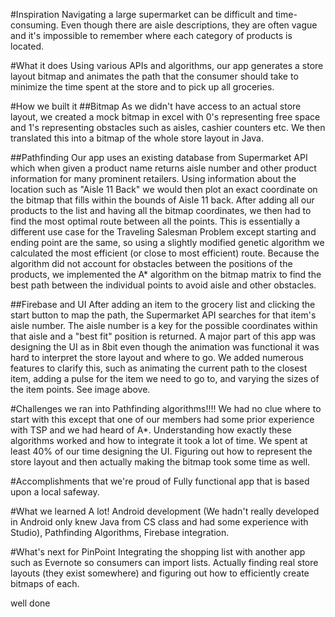 #Inspiration
Navigating a large supermarket can be difficult and time-consuming. Even though there are aisle descriptions, they are often vague and it's impossible to remember where each category of products is located.

#What it does
Using various APIs and algorithms, our app generates a store layout bitmap and animates the path that the consumer should take to minimize the time spent at the store and to pick up all groceries.

#How we built it
##Bitmap
As we didn't have access to an actual store layout, we created a mock bitmap in excel with 0's representing free space and 1's representing obstacles such as aisles, cashier counters etc. We then translated this into a bitmap of the whole store layout in Java.

##Pathfinding
Our app uses an existing database from Supermarket API which when given a product name returns aisle number and other product information for many prominent retailers. Using information about the location such as "Aisle 11 Back" we would then plot an exact coordinate on the bitmap that fills within the bounds of Aisle 11 back. After adding all our products to the list and having all the bitmap coordinates, we then had to find the most optimal route between all the points. This is essentially a different use case for the Traveling Salesman Problem except starting and ending point are the same, so using a slightly modified genetic algorithm we calculated the most efficient (or close to most efficient) route. Because the algorithm did not account for obstacles between the positions of the products, we implemented the A* algorithm on the bitmap matrix to find the best path between the individual points to avoid aisle and other obstacles.

##Firebase and UI
After adding an item to the grocery list and clicking the start button to map the path, the Supermarket API searches for that item's aisle number. The aisle number is a key for the possible coordinates within that aisle and a "best fit" position is returned. A major part of this app was designing the UI as in 8bit even though the animation was functional it was hard to interpret the store layout and where to go. We added numerous features to clarify this, such as animating the current path to the closest item, adding a pulse for the item we need to go to, and varying the sizes of the item points. See image above.

#Challenges we ran into
Pathfinding algorithms!!!! We had no clue where to start with this except that one of our members had some prior experience with TSP and we had heard of A*. Understanding how exactly these algorithms worked and how to integrate it took a lot of time. We spent at least 40% of our time designing the UI. Figuring out how to represent the store layout and then actually making the bitmap took some time as well.

#Accomplishments that we're proud of
Fully functional app that is based upon a local safeway. 

#What we learned
A lot! Android development (We hadn't really developed in Android only knew Java from CS class and had some experience with Studio), Pathfinding Algorithms, Firebase integration.

#What's next for PinPoint
Integrating the shopping list with another app such as Evernote so consumers can import lists. Actually finding real store layouts (they exist somewhere) and figuring out how to efficiently create bitmaps of each.

well done
